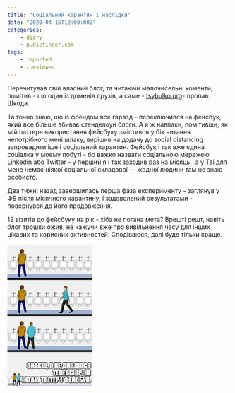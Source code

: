 ```yaml
---
title: "Соціальний карантин і наслідки"
date: "2020-04-15T12:00:00Z"
categories:
    - diary
    - p.disfinder.com
tags:
    - imported
    - r:eviewed
---
```

Перечитував свій власний блог, та читаючи малочисельні коменти, помітив - що один із доменів друзів, а саме - [tsybulko.org](http://www.tsybulko.org/)- пропав. Шкода.
<!--more-->

Та точно знаю, що із френдом все гаразд - переключився на фейсбук, який все більше вбиває стенделоун блоги. А я ж навпаки, помітивши, як мій паттерн використання фейсбуку змістився у бік читання непотрібного мені шлаку, вирішив на додачу до social distancing запровадити іще і соціальний карантин. Фейсбук і так вже єдина соціалка у моєму побуті - бо важко назвати соціальною мережею Linkedin або Twitter - у перший я і так заходив раз на місяць,  а у Тві для мене немає ніякої соціальної складової — жодної людини там не знаю особисто.

Два тижні назад завершилась перша фаза експерименту - заглянув у ФБ після місячного карантину, і задоволений результатами - повернувся до його продовження.

12 візитів до фейсбуку на рік - хіба не погана мета? Врешті решт, навіть блог трошки ожив, не кажучи вже про вивільнення часу для інших цікавих та корисних активностей. Сподіваюся, далі буде тільки краще.

[![](thumb_00.jpg)](img00.jpg)
